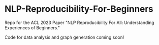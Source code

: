 # NLP-Reproducibility-For-Beginners
Repo for the ACL 2023 Paper "NLP Reproducibility For All: Understanding Experiences of Beginners."

Code for data analysis and graph generation coming soon!
